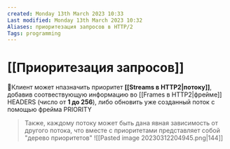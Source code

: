 ```yaml
---
created: Monday 13th March 2023 10:33
Last modified: Monday 13th March 2023 10:32
Aliases: приоритезация запросов в HTTP/2
Tags: programming
---
```


# [[Приоритезация запросов]]

📌Клиент может нпазначить приоритет **[[Streams в HTTP2|потоку]]**, добавив соотвествующую информацию во [[Frames в HTTP2|фрейме]] HEADERS (число от **1 до 256**), либо обновить уже созданный поток с помощью фрейма PRIORITY
>Также, каждому потоку может быть дана явная зависимость от другого потока, что вместе с приоритетами представляет собой "дерево приоритетов"
>![[Pasted image 20230312204945.png|144]]

